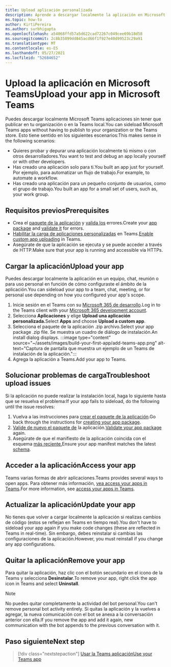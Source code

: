 ```yaml
---
title: Upload aplicación personalizada
description: Aprende a descargar localmente la aplicación en Microsoft Teams. La instalación local es común al probar y depurar una aplicación durante el desarrollo.
ms.topic: how-to
author: KirtiPereira
ms.author: surbhigupta
ms.openlocfilehash: a54068ffd57a5d622cad72267c049cee69b18d58
ms.sourcegitcommit: 2c8b35899dd845acd66f1f927e40d99523c29a91
ms.translationtype: MT
ms.contentlocale: es-ES
ms.lasthandoff: 05/27/2021
ms.locfileid: "52684652"
---
```

# <a name="upload-your-app-in-microsoft-teams"></a><span data-ttu-id="fe5ab-104">Upload la aplicación en Microsoft Teams</span><span class="sxs-lookup"><span data-stu-id="fe5ab-104">Upload your app in Microsoft Teams</span></span>

<span data-ttu-id="fe5ab-105">Puedes descargar localmente Microsoft Teams aplicaciones sin tener que publicar en tu organización o en la Teams local.</span><span class="sxs-lookup"><span data-stu-id="fe5ab-105">You can sideload Microsoft Teams apps without having to publish to your organization or the Teams store.</span></span> <span data-ttu-id="fe5ab-106">Esto tiene sentido en los siguientes escenarios:</span><span class="sxs-lookup"><span data-stu-id="fe5ab-106">This makes sense in the following scenarios:</span></span>

* <span data-ttu-id="fe5ab-107">Quieres probar y depurar una aplicación localmente tú mismo o con otros desarrolladores.</span><span class="sxs-lookup"><span data-stu-id="fe5ab-107">You want to test and debug an app locally yourself or with other developers.</span></span>
* <span data-ttu-id="fe5ab-108">Has creado una aplicación solo para ti.</span><span class="sxs-lookup"><span data-stu-id="fe5ab-108">You built an app just for yourself.</span></span> <span data-ttu-id="fe5ab-109">Por ejemplo, para automatizar un flujo de trabajo.</span><span class="sxs-lookup"><span data-stu-id="fe5ab-109">For example, to automate a workflow.</span></span>
* <span data-ttu-id="fe5ab-110">Has creado una aplicación para un pequeño conjunto de usuarios, como el grupo de trabajo.</span><span class="sxs-lookup"><span data-stu-id="fe5ab-110">You built an app for a small set of users, such as, your work group.</span></span>

## <a name="prerequisites"></a><span data-ttu-id="fe5ab-111">Requisitos previos</span><span class="sxs-lookup"><span data-stu-id="fe5ab-111">Prerequisites</span></span>

* <span data-ttu-id="fe5ab-112">Crea el [paquete de la aplicación](~/concepts/build-and-test/apps-package.md) y [valida los](https://dev.teams.microsoft.com/appvalidation.html) errores.</span><span class="sxs-lookup"><span data-stu-id="fe5ab-112">Create your [app package](~/concepts/build-and-test/apps-package.md) and [validate it](https://dev.teams.microsoft.com/appvalidation.html) for errors.</span></span>
* <span data-ttu-id="fe5ab-113">[Habilitar la carga de aplicaciones personalizadas](~/concepts/build-and-test/prepare-your-o365-tenant.md#enable-custom-teams-apps-and-turn-on-custom-app-uploading) en Teams.</span><span class="sxs-lookup"><span data-stu-id="fe5ab-113">[Enable custom app uploading](~/concepts/build-and-test/prepare-your-o365-tenant.md#enable-custom-teams-apps-and-turn-on-custom-app-uploading) in Teams.</span></span>
* <span data-ttu-id="fe5ab-114">Asegúrate de que la aplicación se ejecuta y se puede acceder a través de HTTP.</span><span class="sxs-lookup"><span data-stu-id="fe5ab-114">Make sure that your app is running and accessible via HTTPs.</span></span>

## <a name="upload-your-app"></a><span data-ttu-id="fe5ab-115">Cargar la aplicación</span><span class="sxs-lookup"><span data-stu-id="fe5ab-115">Upload your app</span></span>

<span data-ttu-id="fe5ab-116">Puedes descargar localmente la aplicación en un equipo, chat, reunión o para uso personal en función de cómo configuraste el ámbito de la aplicación.</span><span class="sxs-lookup"><span data-stu-id="fe5ab-116">You can sideload your app to a team, chat, meeting, or for personal use depending on how you configured your app's scope.</span></span>

1. <span data-ttu-id="fe5ab-117">Inicie sesión en el Teams con su [Microsoft 365 de desarrollo](~/build-your-first-app/build-and-run.md#prerequisites).</span><span class="sxs-lookup"><span data-stu-id="fe5ab-117">Log in to the Teams client with your [Microsoft 365 development account](~/build-your-first-app/build-and-run.md#prerequisites).</span></span>
1. <span data-ttu-id="fe5ab-118">Selecciona **Aplicaciones** y elige **Upload una aplicación personalizada.**</span><span class="sxs-lookup"><span data-stu-id="fe5ab-118">Select **Apps** and choose **Upload a custom app**.</span></span>
1. <span data-ttu-id="fe5ab-119">Selecciona el paquete de la aplicación .zip archivo.</span><span class="sxs-lookup"><span data-stu-id="fe5ab-119">Select your app package .zip file.</span></span> <span data-ttu-id="fe5ab-120">Se muestra un cuadro de diálogo de instalación.</span><span class="sxs-lookup"><span data-stu-id="fe5ab-120">An install dialog displays.</span></span>
:::image type="content" source="~/assets/images/build-your-first-app/add-teams-app.png" alt-text="Captura de pantalla que muestra un ejemplo de un Teams de instalación de la aplicación.":::
1. <span data-ttu-id="fe5ab-122">Agrega la aplicación a Teams.</span><span class="sxs-lookup"><span data-stu-id="fe5ab-122">Add your app to Teams.</span></span>

## <a name="troubleshoot-upload-issues"></a><span data-ttu-id="fe5ab-123">Solucionar problemas de carga</span><span class="sxs-lookup"><span data-stu-id="fe5ab-123">Troubleshoot upload issues</span></span>

<span data-ttu-id="fe5ab-124">Si la aplicación no puede realizar la instalación local, haga lo siguiente hasta que se resuelva el problema:</span><span class="sxs-lookup"><span data-stu-id="fe5ab-124">If your app fails to sideload, do the following until the issue resolves:</span></span>

1. <span data-ttu-id="fe5ab-125">Vuelva a las instrucciones para [crear el paquete de la aplicación](../../concepts/build-and-test/apps-package.md).</span><span class="sxs-lookup"><span data-stu-id="fe5ab-125">Go back through the instructions for [creating your app package](../../concepts/build-and-test/apps-package.md).</span></span>
1. <span data-ttu-id="fe5ab-126">[Valide de nuevo el paquete de](https://dev.teams.microsoft.com/appvalidation.html) la aplicación.</span><span class="sxs-lookup"><span data-stu-id="fe5ab-126">[Validate your app package](https://dev.teams.microsoft.com/appvalidation.html) again.</span></span>
1. <span data-ttu-id="fe5ab-127">Asegúrate de que el manifiesto de la aplicación coincida con el esquema [más reciente.](../../resources/schema/manifest-schema.md)</span><span class="sxs-lookup"><span data-stu-id="fe5ab-127">Ensure your app manifest matches the latest [schema](../../resources/schema/manifest-schema.md).</span></span>

## <a name="access-your-app"></a><span data-ttu-id="fe5ab-128">Acceder a la aplicación</span><span class="sxs-lookup"><span data-stu-id="fe5ab-128">Access your app</span></span>

<span data-ttu-id="fe5ab-129">Teams varias formas de abrir aplicaciones.</span><span class="sxs-lookup"><span data-stu-id="fe5ab-129">Teams provides several ways to open apps.</span></span> <span data-ttu-id="fe5ab-130">Para obtener más información, [vea access your apps in Teams](https://support.microsoft.com/office/access-your-apps-in-teams-0758cb09-9e85-40e7-a974-51df7734646a).</span><span class="sxs-lookup"><span data-stu-id="fe5ab-130">For more information, see [access your apps in Teams](https://support.microsoft.com/office/access-your-apps-in-teams-0758cb09-9e85-40e7-a974-51df7734646a).</span></span>

## <a name="update-your-app"></a><span data-ttu-id="fe5ab-131">Actualizar la aplicación</span><span class="sxs-lookup"><span data-stu-id="fe5ab-131">Update your app</span></span>

<span data-ttu-id="fe5ab-132">No tienes que volver a cargar localmente la aplicación si realizas cambios de código (estos se reflejan en Teams en tiempo real).</span><span class="sxs-lookup"><span data-stu-id="fe5ab-132">You don't have to sideload your app again if you make code changes (these are reflected in Teams in real-time).</span></span> <span data-ttu-id="fe5ab-133">Sin embargo, debes reinstalar si cambias las configuraciones de la aplicación.</span><span class="sxs-lookup"><span data-stu-id="fe5ab-133">However, you must reinstall if you change any app configurations.</span></span>

## <a name="remove-your-app"></a><span data-ttu-id="fe5ab-134">Quitar la aplicación</span><span class="sxs-lookup"><span data-stu-id="fe5ab-134">Remove your app</span></span>

<span data-ttu-id="fe5ab-135">Para quitar la aplicación, haz clic con el botón secundario en el icono de la Teams y selecciona **Desinstalar**.</span><span class="sxs-lookup"><span data-stu-id="fe5ab-135">To remove your app, right click the app icon in Teams and select **Uninstall**.</span></span>

> [!NOTE]
> <span data-ttu-id="fe5ab-136">No puedes quitar completamente la actividad del bot personal.</span><span class="sxs-lookup"><span data-stu-id="fe5ab-136">You can't remove personal bot activity entirely.</span></span> <span data-ttu-id="fe5ab-137">Si quitas la aplicación y la vuelves a agregar, la nueva comunicación con el bot se anexa a la conversación anterior con ella.</span><span class="sxs-lookup"><span data-stu-id="fe5ab-137">If you remove the app and add it again, new communication with the bot appends to the previous conversation with it.</span></span>

## <a name="next-step"></a><span data-ttu-id="fe5ab-138">Paso siguiente</span><span class="sxs-lookup"><span data-stu-id="fe5ab-138">Next step</span></span>

> [!div class="nextstepaction"]
> [<span data-ttu-id="fe5ab-139">Usar la Teams aplicación</span><span class="sxs-lookup"><span data-stu-id="fe5ab-139">Use your Teams app</span></span>](https://support.microsoft.com/office/apps-and-services-cc1fba57-9900-4634-8306-2360a40c665b?ui=en-us&rs=en-us&ad=us)
